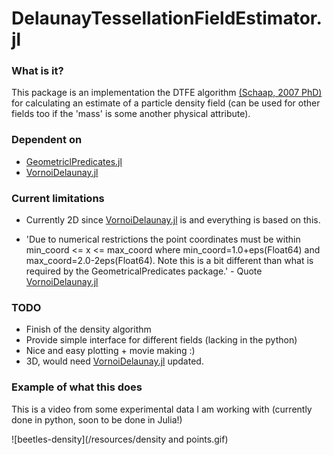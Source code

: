 # DelaunayTessellationFieldEstimator.jl

### What is it?

This package is an implementation the DTFE algorithm [(Schaap, 2007 PhD)](https://www.rug.nl/research/portal/files/2816076/c2.pdf)
for calculating an estimate of a particle density field (can be used for other fields too if the 'mass' is some another physical 
attribute).

### Dependent on

- [GeometriclPredicates.jl](https://github.com/JuliaGeometry/GeometricalPredicates.jl)
- [VornoiDelaunay.jl](https://github.com/JuliaGeometry/VoronoiDelaunay.jl)


### Current limitations

- Currently 2D since [VornoiDelaunay.jl](https://github.com/JuliaGeometry/VoronoiDelaunay.jl) is and everything
  is based on this.

- 'Due to numerical restrictions the point coordinates must be within min_coord <= x <= max_coord where min_coord=1.0+eps(Float64) and max_coord=2.0-2eps(Float64). Note this is a bit different than what is required by the GeometricalPredicates package.' - Quote
[VornoiDelaunay.jl](https://github.com/JuliaGeometry/VoronoiDelaunay.jl)

### TODO 

- Finish of the density algorithm
- Provide simple interface for different fields (lacking in the python)
- Nice and easy plotting + movie making :)
- 3D, would need [VornoiDelaunay.jl](https://github.com/JuliaGeometry/VoronoiDelaunay.jl) updated.

### Example of what this does

This is a video from some experimental data I am working with (currently done in python, soon to be
done in Julia!)

![beetles-density](/resources/density and points.gif)
